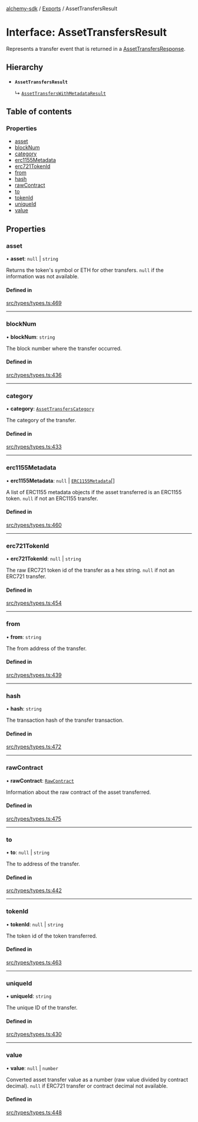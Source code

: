 [alchemy-sdk](../README.md) / [Exports](../modules.md) / AssetTransfersResult

# Interface: AssetTransfersResult

Represents a transfer event that is returned in a [AssetTransfersResponse](AssetTransfersResponse.md).

## Hierarchy

- **`AssetTransfersResult`**

  ↳ [`AssetTransfersWithMetadataResult`](AssetTransfersWithMetadataResult.md)

## Table of contents

### Properties

- [asset](AssetTransfersResult.md#asset)
- [blockNum](AssetTransfersResult.md#blocknum)
- [category](AssetTransfersResult.md#category)
- [erc1155Metadata](AssetTransfersResult.md#erc1155metadata)
- [erc721TokenId](AssetTransfersResult.md#erc721tokenid)
- [from](AssetTransfersResult.md#from)
- [hash](AssetTransfersResult.md#hash)
- [rawContract](AssetTransfersResult.md#rawcontract)
- [to](AssetTransfersResult.md#to)
- [tokenId](AssetTransfersResult.md#tokenid)
- [uniqueId](AssetTransfersResult.md#uniqueid)
- [value](AssetTransfersResult.md#value)

## Properties

### asset

• **asset**: ``null`` \| `string`

Returns the token's symbol or ETH for other transfers. `null` if the
information was not available.

#### Defined in

[src/types/types.ts:469](https://github.com/alchemyplatform/alchemy-sdk-js/blob/7bf2430/src/types/types.ts#L469)

___

### blockNum

• **blockNum**: `string`

The block number where the transfer occurred.

#### Defined in

[src/types/types.ts:436](https://github.com/alchemyplatform/alchemy-sdk-js/blob/7bf2430/src/types/types.ts#L436)

___

### category

• **category**: [`AssetTransfersCategory`](../enums/AssetTransfersCategory.md)

The category of the transfer.

#### Defined in

[src/types/types.ts:433](https://github.com/alchemyplatform/alchemy-sdk-js/blob/7bf2430/src/types/types.ts#L433)

___

### erc1155Metadata

• **erc1155Metadata**: ``null`` \| [`ERC1155Metadata`](ERC1155Metadata.md)[]

A list of ERC1155 metadata objects if the asset transferred is an ERC1155
token. `null` if not an ERC1155 transfer.

#### Defined in

[src/types/types.ts:460](https://github.com/alchemyplatform/alchemy-sdk-js/blob/7bf2430/src/types/types.ts#L460)

___

### erc721TokenId

• **erc721TokenId**: ``null`` \| `string`

The raw ERC721 token id of the transfer as a hex string. `null` if not an
ERC721 transfer.

#### Defined in

[src/types/types.ts:454](https://github.com/alchemyplatform/alchemy-sdk-js/blob/7bf2430/src/types/types.ts#L454)

___

### from

• **from**: `string`

The from address of the transfer.

#### Defined in

[src/types/types.ts:439](https://github.com/alchemyplatform/alchemy-sdk-js/blob/7bf2430/src/types/types.ts#L439)

___

### hash

• **hash**: `string`

The transaction hash of the transfer transaction.

#### Defined in

[src/types/types.ts:472](https://github.com/alchemyplatform/alchemy-sdk-js/blob/7bf2430/src/types/types.ts#L472)

___

### rawContract

• **rawContract**: [`RawContract`](RawContract.md)

Information about the raw contract of the asset transferred.

#### Defined in

[src/types/types.ts:475](https://github.com/alchemyplatform/alchemy-sdk-js/blob/7bf2430/src/types/types.ts#L475)

___

### to

• **to**: ``null`` \| `string`

The to address of the transfer.

#### Defined in

[src/types/types.ts:442](https://github.com/alchemyplatform/alchemy-sdk-js/blob/7bf2430/src/types/types.ts#L442)

___

### tokenId

• **tokenId**: ``null`` \| `string`

The token id of the token transferred.

#### Defined in

[src/types/types.ts:463](https://github.com/alchemyplatform/alchemy-sdk-js/blob/7bf2430/src/types/types.ts#L463)

___

### uniqueId

• **uniqueId**: `string`

The unique ID of the transfer.

#### Defined in

[src/types/types.ts:430](https://github.com/alchemyplatform/alchemy-sdk-js/blob/7bf2430/src/types/types.ts#L430)

___

### value

• **value**: ``null`` \| `number`

Converted asset transfer value as a number (raw value divided by contract
decimal). `null` if ERC721 transfer or contract decimal not available.

#### Defined in

[src/types/types.ts:448](https://github.com/alchemyplatform/alchemy-sdk-js/blob/7bf2430/src/types/types.ts#L448)
